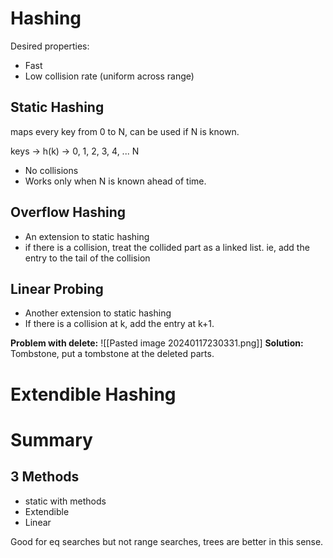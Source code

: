 # Hashing
Desired properties:
- Fast
- Low collision rate (uniform across range)

## Static Hashing
maps every key from 0 to N, can be used if N is known.

keys -> h(k) -> 0, 1, 2, 3, 4, ... N
- No collisions
- Works only when N is known ahead of time.

## Overflow Hashing
- An extension to static hashing
- if there is a collision, treat the collided part as a linked list. ie, add the entry to the tail of the collision

## Linear Probing
- Another extension to static hashing
- If there is a collision at k, add the entry at k+1.

**Problem with delete:**
	![[Pasted image 20240117230331.png]]
**Solution:** Tombstone, put a tombstone at the deleted parts.


# Extendible Hashing

# Summary
## 3 Methods
- static with methods
- Extendible
- Linear

Good for eq searches but not range searches, trees are better in this sense.